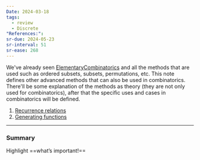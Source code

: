 ```yaml
---
Date: 2024-03-18
tags:
  - review
  - Discrete
"References:":
sr-due: 2024-05-23
sr-interval: 51
sr-ease: 268
---
```

We've already seen [ElementaryCombinatorics](ElementaryCombinatorics.md) and all the methods that are used such as ordered subsets, subsets, permutations, etc. This note defines other advanced methods that can also be used in combinatorics. There'll be some explanation of the methods as theory (they are not only used for combinatorics), after that the specific uses and cases in combinatorics will be defined. 

1. [Recurrence relations](Recurrence%20relations.md)
2. [Generating functions](Generating%20functions.md)


---
### Summary
Highlight ==what’s important!==
